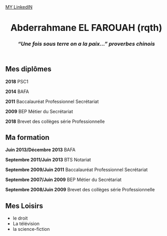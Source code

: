 <html>
<head>
    <meta charset="utf-8" />
    <meta name=viewport content="width=device-width"/>
</head>
<BODY>
<a href="https://fr.linkedin.com/in/abderrahmaneelf?trk=profile-badge" class="bouton1">MY LinkedIN</a> 
      <header>
       <h1>Abderrahmane EL FAROUAH (rqth)</h1>
    <h3><i>“Une fois sous terre on a la paix...” proverbes chinois</i> </h3>
    </header>
<SECTION>
    <div id="conteneur"></div>
        <div class="diplome">
    <h2>Mes diplômes</h2>
    <p>
        <p><strong>2018</strong>                           PSC1</p>
        <p><strong>2014</strong>                           BAFA</p>
        <p><strong>2011</strong>                           Baccalauréat Professionnel Secrétariat</p>
        <p><strong>2009</strong>                           BEP Métier du Secrétariat</P>
        <p><strong>2018</strong>                           Brevet des collèges série Professionnelle</p>
        </p>
        </div>
            <div class="formation">
        <h2>Ma formation</h2>
        <p>
            <P><strong>Juin 2013/Décembre 2013</strong>        BAFA</P>
            <P><strong>Septembre 2011/Juin 2013</strong>       BTS Notariat</P>
            <P><strong>Septembre 2009/Juin 2011</strong>       Baccalauréat Professionnel Secrétariat</P>
            <P><strong>Septembre 2007/Juin 2009</strong>       BEP Métier du Secrétariat</P>
            <P><strong>Septembre 2008/Juin 2009</strong>       Brevet des collèges série Professionnelle</P>
        </p>
            </div>
            <div class="Loisirs">
        <h2>Mes Loisirs</h2>
        <p>
            <UL>
                <li>le droit</li>
                <li>La télévision</li>
                <li>la science-fiction</li>
            </UL>
        </p>
                </div>
    </SECTION>
    </BODY>
        </html>
